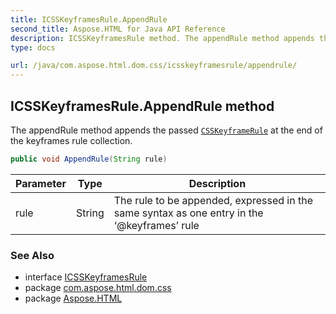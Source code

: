 ```yaml
---
title: ICSSKeyframesRule.AppendRule
second_title: Aspose.HTML for Java API Reference
description: ICSSKeyframesRule method. The appendRule method appends the passed CSSKeyframeRule at the end of the keyframes rule collection
type: docs

url: /java/com.aspose.html.dom.css/icsskeyframesrule/appendrule/
---
```

## ICSSKeyframesRule.AppendRule method

The appendRule method appends the passed [`CSSKeyframeRule`](../../icsskeyframerule/) at the end of the keyframes rule collection.

```java
public void AppendRule(String rule)
```

| Parameter | Type | Description |
| --- | --- | --- |
| rule | String | The rule to be appended, expressed in the same syntax as one entry in the ‘@keyframes’ rule |

### See Also

* interface [ICSSKeyframesRule](../)
* package [com.aspose.html.dom.css](../../../com.aspose.html.dom.css/)
* package [Aspose.HTML](../../../)
